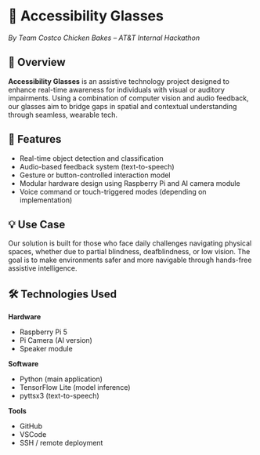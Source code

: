 # 🦾 Accessibility Glasses  
*By Team Costco Chicken Bakes – AT&T Internal Hackathon*

## 📝 Overview
**Accessibility Glasses** is an assistive technology project designed to enhance real-time awareness for individuals with visual or auditory impairments. Using a combination of computer vision and audio feedback, our glasses aim to bridge gaps in spatial and contextual understanding through seamless, wearable tech.

## 🚀 Features
- Real-time object detection and classification
- Audio-based feedback system (text-to-speech)
- Gesture or button-controlled interaction model
- Modular hardware design using Raspberry Pi and AI camera module
- Voice command or touch-triggered modes (depending on implementation)

## 💡 Use Case
Our solution is built for those who face daily challenges navigating physical spaces, whether due to partial blindness, deafblindness, or low vision. The goal is to make environments safer and more navigable through hands-free assistive intelligence.

## 🛠️ Technologies Used
**Hardware**
- Raspberry Pi 5  
- Pi Camera (AI version)
- Speaker module

**Software**
- Python (main application)
- TensorFlow Lite (model inference)  
- pyttsx3 (text-to-speech)

**Tools**
- GitHub
- VSCode  
- SSH / remote deployment

